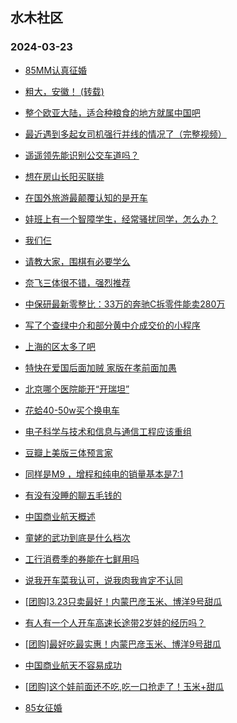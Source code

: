 ## 水木社区 
### 2024-03-23

+ [85MM认真征婚](https://www.mysmth.net/nForum/article/PieLove/2877088)

+ [粗大，安徽！ (转载)](https://www.mysmth.net/nForum/article/WorkingLife/12032)

+ [整个欧亚大陆，适合种粮食的地方就属中国吧](https://www.mysmth.net/nForum/article/Geography/578249)

+ [最近遇到多起女司机强行并线的情况了（完整视频）](https://www.mysmth.net/nForum/article/AutoWorld/1944795386)

+ [遥遥领先能识别公交车道吗？](https://www.mysmth.net/nForum/article/GreenAuto/1511009)

+ [想在房山长阳买联排](https://www.mysmth.net/nForum/article/OurEstate/2928138)

+ [在国外旅游最颠覆认知的是开车](https://www.mysmth.net/nForum/article/Travel/986003)

+ [娃班上有一个智障学生，经常骚扰同学，怎么办？](https://www.mysmth.net/nForum/article/PreUnivEdu/152346)

+ [我们仨](https://www.mysmth.net/nForum/article/FamilyLife/1766630804)

+ [请教大家，围棋有必要学么](https://www.mysmth.net/nForum/article/ChildEducation/2364560)

+ [奈飞三体很不错，强烈推荐](https://www.mysmth.net/nForum/article/OMTV/741551)

+ [中保研最新零整比：33万的奔驰C拆零件能卖280万](https://www.mysmth.net/nForum/article/AutoWorld/1944796048)

+ [写了个查绿中介和部分黄中介成交价的小程序](https://www.mysmth.net/nForum/article/Stock/10818467)

+ [上海的区太多了吧](https://www.mysmth.net/nForum/article/Geography/578867)

+ [特快在爱国后面加贼 家版在孝前面加愚](https://www.mysmth.net/nForum/article/FamilyLife/1766631109)

+ [北京哪个医院能开“开瑞坦”](https://www.mysmth.net/nForum/article/CouponsLife/4481444)

+ [花蛤40-50w买个换电车](https://www.mysmth.net/nForum/article/GreenAuto/1512044)

+ [电子科学与技术和信息与通信工程应该重组](https://www.mysmth.net/nForum/article/GaoKao/550582)

+ [豆瓣上美版三体预言家](https://www.mysmth.net/nForum/article/OMTV/741961)

+ [同样是M9 ，增程和纯电的销量基本是7:1](https://www.mysmth.net/nForum/article/GreenAuto/1506105)

+ [有没有没睡的聊五毛钱的](https://www.mysmth.net/nForum/article/PieFriends/246523)

+ [中国商业航天概述](https://www.mysmth.net/nForum/article/Aero/432147)

+ [童姥的武功到底是什么档次](https://www.mysmth.net/nForum/article/Emprise/385869)

+ [工行消费季的券能在七鲜用吗](https://www.mysmth.net/nForum/article/CouponsLife/4481701)

+ [说我开车菜我认可，说我肉我肯定不认同](https://www.mysmth.net/nForum/article/AutoWorld/1944795789)

+ [[团购]3.23只卖最好！内蒙巴彦玉米、博洋9号甜瓜](https://www.mysmth.net/nForum/article/ADAgent_TG/1319180)

+ [有人有一个人开车高速长途带2岁娃的经历吗？](https://www.mysmth.net/nForum/article/AutoWorld/1944794947)

+ [[团购]最好吃最实惠！内蒙巴彦玉米、博洋9号甜瓜](https://www.mysmth.net/nForum/article/ADAgent_TG/1319180)

+ [中国商业航天不容易成功](https://www.mysmth.net/nForum/article/Aero/432158)

+ [[团购]这个娃前面还不吃,吃一口抢走了！玉米+甜瓜](https://www.mysmth.net/nForum/article/ADAgent_TG/1319180)

+ [85女征婚](https://www.mysmth.net/nForum/article/PieLove/2877088)

